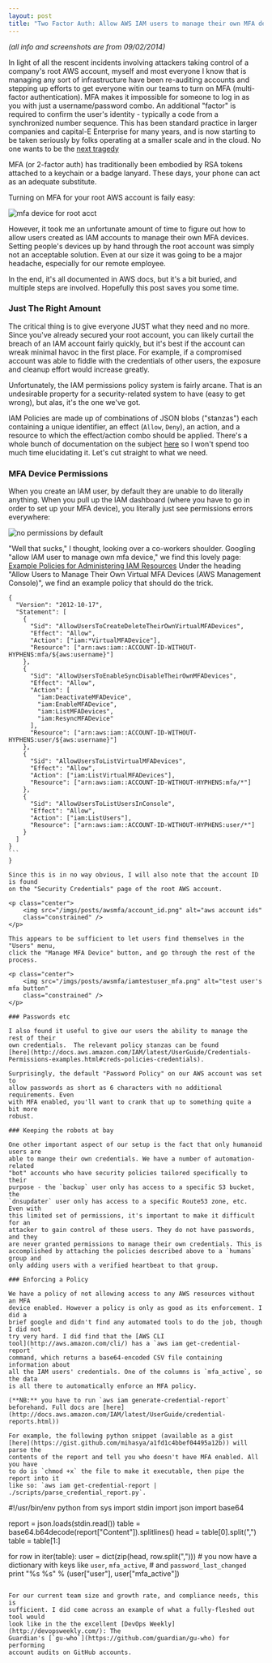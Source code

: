 ```yaml
---
layout: post
title: "Two Factor Auth: Allow AWS IAM users to manage their own MFA devices"
---
```


_(all info and screenshots are from 09/02/2014)_

In light of all the rescent incidents involving attackers taking control of a
company's root AWS account, myself and most everyone I know that is managing any
sort of infrastructure have been re-auditing accounts and stepping up efforts to
get everyone witin our teams to turn on MFA (multi-factor authentication).  MFA
makes it impossible for someone to log in as you with just a username/password
combo. An additional "factor" is required to confirm the user's identity -
typically a code from a synchronized number sequence. This has been standard
practice in larger companies and capital-E Enterprise for many years, and is now
starting to be taken seriously by folks operating at a smaller scale and in the
cloud. No one wants to be the [next
tragedy](http://it.slashdot.org/story/14/06/18/1513252/code-spaces-hosting-shutting-down-after-attacker-deletes-all-data)

MFA (or 2-factor auth) has traditionally been embodied by RSA tokens
attached to a keychain or a badge lanyard. These days, your phone can act as an
adequate substitute.

Turning on MFA for your root AWS account is faily easy:

<p class="center">
    <img src="/imgs/posts/awsmfa/root_mfa.png" alt="mfa device for root acct"
    class="constrained"/>
</p>

However, it took me an unfortunate amount of time to figure out how to allow
users created as IAM accounts to manage their own MFA devices. Setting people's
devices up by hand through the root account  was simply not an acceptable
solution. Even at our size it was going to be a major headache, especially
for our remote employee.

In the end, it's all documented in AWS docs, but it's a bit buried, and multiple
steps are involved. Hopefully this post saves you some time.

### Just The Right Amount

The critical thing is to give everyone JUST what they need and no more. Since
you've already secured your root account, you can likely curtail the breach of
an IAM account fairly quickly, but it's best if the account can wreak minimal
havoc in the first place. For example, if a compromised account was able to 
fiddle with the credentials of other users, the exposure and cleanup effort
would increase greatly.

Unfortunately, the IAM permissions policy system is fairly arcane. That is an
undesirable property for a security-related system to have (easy to get wrong),
but alas, it's the one we've got.

IAM Policies are made up of combinations of JSON blobs ("stanzas") each containing a
unique identifier, an effect (`Allow`, `Deny`), an action, and a resource to
which the effect/action combo should be applied. There's a whole bunch of
documentation on the subject
[here](http://docs.aws.amazon.com/IAM/latest/UserGuide/PermissionsOverview.html)
so I won't spend too much time elucidating it. Let's cut straight to what we
need.

### MFA Device Permissions

When you create an IAM user, by default they are unable to do literally
anything. When you pull up the IAM dashboard (where you have to go in order to
set up your MFA device), you literally just see permissions errors everywhere:

<p class="center">
    <img src="/imgs/posts/awsmfa/no_perms.png" alt="no permissions by default"
    class="constrained" />
</p>

"Well that sucks," I thought, looking over a co-workers shoulder. Googling
"allow IAM user to manage own mfa device," we find this lovely page:
[Example Policies for Administering IAM Resources](http://docs.aws.amazon.com/IAM/latest/UserGuide/Credentials-Permissions-examples.html)
Under the heading "Allow Users to Manage Their Own Virtual MFA Devices (AWS
Management Console)", we find an example policy that should do the trick.

```
{
  "Version": "2012-10-17",
  "Statement": [
    {
      "Sid": "AllowUsersToCreateDeleteTheirOwnVirtualMFADevices",
      "Effect": "Allow",
      "Action": ["iam:*VirtualMFADevice"],
      "Resource": ["arn:aws:iam::ACCOUNT-ID-WITHOUT-HYPHENS:mfa/${aws:username}"]
    },
    {
      "Sid": "AllowUsersToEnableSyncDisableTheirOwnMFADevices",
      "Effect": "Allow",
      "Action": [
        "iam:DeactivateMFADevice",
        "iam:EnableMFADevice",
        "iam:ListMFADevices",
        "iam:ResyncMFADevice"
      ],
      "Resource": ["arn:aws:iam::ACCOUNT-ID-WITHOUT-HYPHENS:user/${aws:username}"]
    },
    {
      "Sid": "AllowUsersToListVirtualMFADevices",
      "Effect": "Allow",
      "Action": ["iam:ListVirtualMFADevices"],
      "Resource": ["arn:aws:iam::ACCOUNT-ID-WITHOUT-HYPHENS:mfa/*"]
    },
    {
      "Sid": "AllowUsersToListUsersInConsole",
      "Effect": "Allow",
      "Action": ["iam:ListUsers"],
      "Resource": ["arn:aws:iam::ACCOUNT-ID-WITHOUT-HYPHENS:user/*"]
    }
  ]
}
```                                                                                                                              }

Since this is in no way obvious, I will also note that the account ID is found
on the "Security Credentials" page of the root AWS account.

<p class="center">
    <img src="/imgs/posts/awsmfa/account_id.png" alt="aws account ids"
    class="constrained" />
</p>

This appears to be sufficient to let users find themselves in the "Users" menu,
click the "Manage MFA Device" button, and go through the rest of the process.

<p class="center">
    <img src="/imgs/posts/awsmfa/iamtestuser_mfa.png" alt="test user's mfa button"
    class="constrained" />
</p>

### Passwords etc

I also found it useful to give our users the ability to manage the rest of their
own credentials.  The relevant policy stanzas can be found
[here](http://docs.aws.amazon.com/IAM/latest/UserGuide/Credentials-Permissions-examples.html#creds-policies-credentials).

Surprisingly, the default "Password Policy" on our AWS account was set to
allow passwords as short as 6 characters with no additional requirements. Even
with MFA enabled, you'll want to crank that up to something quite a bit more
robust.

### Keeping the robots at bay

One other important aspect of our setup is the fact that only humanoid users are
able to mange their own credentials. We have a number of automation-related
"bot" accounts who have security policies tailored specifically to their
purpose - the `backup` user only has access to a specific S3 bucket, the
`dnsupdater` user only has access to a specific Route53 zone, etc. Even with
this limited set of permissions, it's important to make it difficult for an
attacker to gain control of these users. They do not have passwords, and they
are never granted permissions to manage their own credentials. This is
accomplished by attaching the policies described above to a `humans` group and
only adding users with a verified heartbeat to that group.

### Enforcing a Policy

We have a policy of not allowing access to any AWS resources without an MFA
device enabled. However a policy is only as good as its enforcement. I did a
brief google and didn't find any automated tools to do the job, though I did not
try very hard. I did find that the [AWS CLI
tool](http://aws.amazon.com/cli/) has a `aws iam get-credential-report`
command, which returns a base64-encoded CSV file containing information about
all the IAM users' credentials. One of the columns is `mfa_active`, so the data
is all there to automatically enforce an MFA policy. 

(**NB:** you have to run `aws iam generate-credential-report` beforehand. Full docs are [here](http://docs.aws.amazon.com/IAM/latest/UserGuide/credential-reports.html))

For example, the following python snippet (available as a gist
[here](https://gist.github.com/mihasya/a1fd1c4bbef04495a12b)) will parse the
contents of the report and tell you who doesn't have MFA enabled. All you have
to do is `chmod +x` the file to make it executable, then pipe the report into it
like so: `aws iam get-credential-report | ./scripts/parse_credential_report.py`.

```
#!/usr/bin/env python
from sys import stdin
import json
import base64
 
report = json.loads(stdin.read())
table = base64.b64decode(report["Content"]).splitlines()
head = table[0].split(",")
table = table[1:]
 
for row in iter(table):
    user = dict(zip(head, row.split(",")))
    # you now have a dictionary with keys like `user`, `mfa_active`,
    # and `password_last_changed`
    print "%s %s" % (user["user"], user["mfa_active"])
```

For our current team size and growth rate, and compliance needs, this is
sufficient. I did come across an example of what a fully-fleshed out tool would
look like in the the excellent [DevOps Weekly](http://devopsweekly.com/): The
Guardian's [`gu-who`](https://github.com/guardian/gu-who) for performing
account audits on GitHub accounts.
